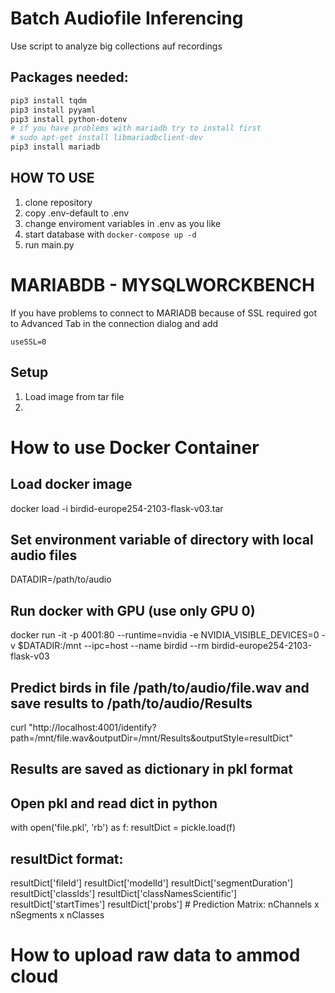 # Batch Audiofile Inferencing
Use script to analyze big collections auf recordings

## Packages needed:
```bash
pip3 install tqdm
pip3 install pyyaml
pip3 install python-dotenv
# if you have problems with mariadb try to install first
# sudo apt-get install libmariadbclient-dev
pip3 install mariadb

```


## HOW TO USE
1. clone repository
2. copy .env-default to .env
3. change enviroment variables in .env as you like
4. start database with `docker-compose up -d`
5. run main.py

   
# MARIABDB - MYSQLWORCKBENCH
If you have problems to connect to MARIADB because of SSL required 
got to Advanced Tab in the connection dialog and add
```
useSSL=0
```

## Setup
1. Load image from tar file 
2. 

# How to use Docker Container
## Load docker image
docker load -i birdid-europe254-2103-flask-v03.tar

## Set environment variable of directory with local audio files
DATADIR=/path/to/audio

## Run docker with GPU (use only GPU 0)
docker run -it -p 4001:80 --runtime=nvidia -e NVIDIA_VISIBLE_DEVICES=0 -v $DATADIR:/mnt --ipc=host --name birdid --rm birdid-europe254-2103-flask-v03


## Predict birds in file /path/to/audio/file.wav and save results to /path/to/audio/Results
curl "http://localhost:4001/identify?path=/mnt/file.wav&outputDir=/mnt/Results&outputStyle=resultDict"

## Results are saved as dictionary in pkl format
## Open pkl and read dict in python
with open('file.pkl', 'rb') as f:
    resultDict = pickle.load(f)
    
## resultDict format:
resultDict['fileId']
resultDict['modelId']
resultDict['segmentDuration']
resultDict['classIds']
resultDict['classNamesScientific']
resultDict['startTimes']
resultDict['probs']     # Prediction Matrix: nChannels x nSegments x nClasses

# How to upload raw data to ammod cloud
```bash

```